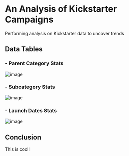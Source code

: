 # An Analysis of Kickstarter Campaigns
Performing analysis on Kickstarter data to uncover trends
## Data Tables
  ### - Parent Category Stats
![image](https://user-images.githubusercontent.com/106962921/172220393-423212d6-71c5-4dbe-b9cb-2b2587ead4ee.png)
  ### - Subcategory Stats
![image](https://user-images.githubusercontent.com/106962921/172220571-3d39978a-017c-4f11-afaa-4a061fee2023.png)
  ### - Launch Dates Stats
![image](https://user-images.githubusercontent.com/106962921/172220613-4df60fee-8fda-4070-bb72-60d5fde8897f.png)
## Conclusion
This is cool!

